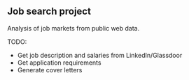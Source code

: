 ## Job search project

Analysis of job markets from public web data.

TODO:
- Get job description and salaries from LinkedIn/Glassdoor
- Get application requirements
- Generate cover letters